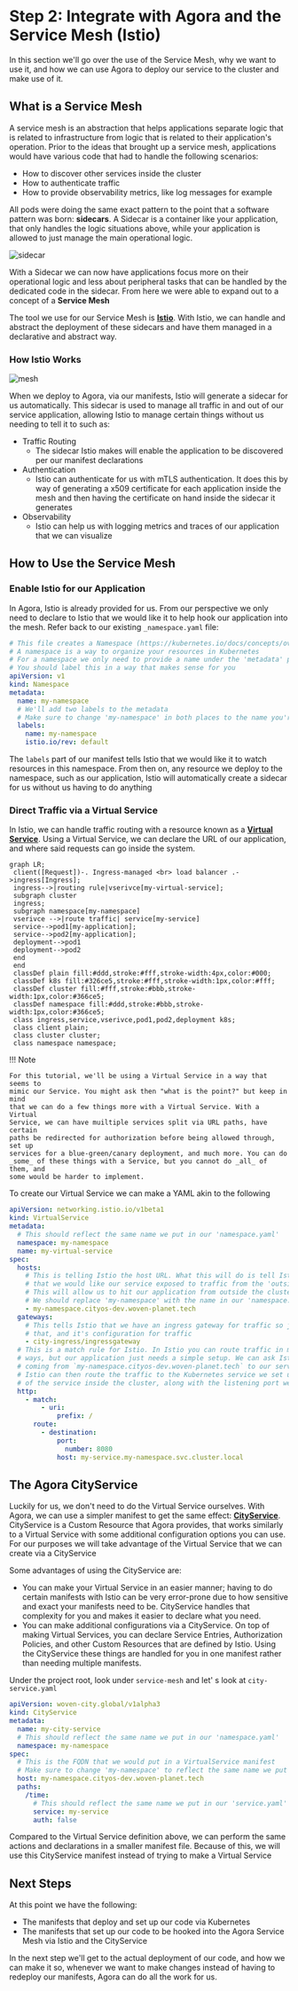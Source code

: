 # Step 2: Integrate with Agora and the Service Mesh (Istio)

In this section we'll go over the use of the Service Mesh, why we want to use
it, and how we can use Agora to deploy our service to the cluster and make use
of it.

## What is a Service Mesh

A service mesh is an abstraction that helps applications separate logic that is
related to infrastructure from logic that is related to their application's
operation. Prior to the ideas that brought up a service mesh, applications
would have various code that had to handle the following scenarios:

* How to discover other services inside the cluster
* How to authenticate traffic
* How to provide observability metrics, like log messages for example

All pods were doing the same exact pattern to the point that a software pattern
was born: **sidecars**. A Sidecar is a container like your application, that only
handles the logic situations above, while your application is allowed to just
manage the main operational logic.

![sidecar](./assets/sidecar.png)

With a Sidecar we can now have applications focus more on their operational
logic and less about peripheral tasks that can be handled by the dedicated code
in the sidecar. From here we were able to expand out to a concept of a
**Service Mesh**

The tool we use for our Service Mesh is [**Istio**](https://istio.io/). With Istio,
we can handle and abstract the deployment of these sidecars and have them
managed in a declarative and abstract way.

### How Istio Works

![mesh](./assets/onboarding-istio.svg)

When we deploy to Agora, via our manifests, Istio will generate a sidecar for
us automatically. This sidecar is used to manage all traffic in and out of our
service application, allowing Istio to manage certain things without us needing
to tell it to such as:

* Traffic Routing
  * The sidecar Istio makes will enable the application to be discovered per
   our manifest declarations
* Authentication
  * Istio can authenticate for us with mTLS authentication. It does this by
    way of generating a x509 certificate for each application inside the mesh
    and then having the certificate on hand inside the sidecar it generates
* Observability
  * Istio can help us with logging metrics and traces of our application
    that we can visualize

## How to Use the Service Mesh

### Enable Istio for our Application

In Agora, Istio is already provided for us. From our perspective we only
need to declare to Istio that we would like it to help hook our application
into the mesh. Refer back to our existing `_namespace.yaml` file:

```yaml
# This file creates a Namespace (https://kubernetes.io/docs/concepts/overview/working-with-objects/namespaces/)
# A namespace is a way to organize your resources in Kubernetes
# For a namespace we only need to provide a name under the 'metadata' portion of our manifest
# You should label this in a way that makes sense for you
apiVersion: v1
kind: Namespace
metadata:
  name: my-namespace
  # We'll add two labels to the metadata
  # Make sure to change 'my-namespace' in both places to the name you're using
  labels:
    name: my-namespace
    istio.io/rev: default
```

The `labels` part of our manifest tells Istio that we would like it to watch
resources in this namespace. From then on, any resource we deploy to the
namespace, such as our application, Istio will automatically create a sidecar
for us without us having to do anything

### Direct Traffic via a Virtual Service

In Istio, we can handle traffic routing with a resource known as a
[**Virtual Service**](https://istio.io/latest/docs/reference/config/networking/virtual-service/).
Using a Virtual Service, we can declare the URL of our application, and where
said requests can go inside the system.

```mermaid
graph LR;
 client([Request])-. Ingress-managed <br> load balancer .->ingress[Ingress];
 ingress-->|routing rule|vserivce[my-virtual-service];
 subgraph cluster
 ingress;
 subgraph namespace[my-namespace]
 vserivce -->|route traffic| service[my-service]
 service-->pod1[my-application];
 service-->pod2[my-application];
 deployment-->pod1
 deployment-->pod2
 end
 end
 classDef plain fill:#ddd,stroke:#fff,stroke-width:4px,color:#000;
 classDef k8s fill:#326ce5,stroke:#fff,stroke-width:1px,color:#fff;
 classDef cluster fill:#fff,stroke:#bbb,stroke-width:1px,color:#366ce5;
 classDef namespace fill:#ddd,stroke:#bbb,stroke-width:1px,color:#366ce5;
 class ingress,service,vserivce,pod1,pod2,deployment k8s;
 class client plain;
 class cluster cluster;
 class namespace namespace;
```

!!! Note

    For this tutorial, we'll be using a Virtual Service in a way that seems to
    mimic our Service. You might ask then "what is the point?" but keep in mind
    that we can do a few things more with a Virtual Service. With a Virtual
    Service, we can have muiltiple services split via URL paths, have certain
    paths be redirected for authorization before being allowed through, set up
    services for a blue-green/canary deployment, and much more. You can do
    _some_ of these things with a Service, but you cannot do _all_ of them, and
    some would be harder to implement.

To create our Virtual Service we can make a YAML akin to the following

```yaml
apiVersion: networking.istio.io/v1beta1
kind: VirtualService
metadata:
  # This should reflect the same name we put in our 'namespace.yaml'
  namespace: my-namespace
  name: my-virtual-service
spec:
  hosts:
    # This is telling Istio the host URL. What this will do is tell Istio
    # that we would like our service exposed to traffic from the 'outside world'.
    # This will allow us to hit our application from outside the cluster.
    # We should replace 'my-namespace' with the name in our 'namespace.yaml'
    - my-namespace.cityos-dev.woven-planet.tech
  gateways:
    # This tells Istio that we have an ingress gateway for traffic so just use
    # that, and it's configuration for traffic
    - city-ingress/ingressgateway
  # This is a match rule for Istio. In Istio you can route traffic in many
  # ways, but our application just needs a simple setup. We can ask Istio to route any traffic
  # coming from `my-namespace.cityos-dev.woven-planet.tech` to our service, which will then handle the request.
  # Istio can then route the traffic to the Kubernetes service we set up, using the Fully Qualified Domain Name (FQDN)
  # of the service inside the cluster, along with the listening port we have set up per our `service.yaml` manifest
  http:
    - match:
        - uri:
            prefix: /
      route:
        - destination:
            port:
              number: 8080
            host: my-service.my-namespace.svc.cluster.local
```

## The Agora CityService

Luckily for us, we don't need to do the Virtual Service ourselves. With Agora,
we can use a simpler manifest to get the same effect: [**CityService**](https://developer.woven-city.toyota/docs/default/component/city-service-operator-service).
CityService is a Custom Resource that Agora provides, that works similarly to a
Virtual Service with some additional configuration options you can use. For our
purposes we will take advantage of the Virtual Service that we can create via a
CityService

Some advantages of using the CityService are:

* You can make your Virtual Service in an easier manner; having to do certain
  manifests with Istio can be very error-prone due to how sensitive and exact
  your manifests need to be. CityService handles that complexity for you and
  makes it easier to declare what you need.
* You can make additional configurations via a CityService. On top of making
  Virtual Services, you can declare Service Entries, Authorization Policies,
  and other Custom Resources that are defined by Istio. Using the CityService
  these things are handled for you in one manifest rather than needing
  multiple manifests.

Under the project root, look under `service-mesh` and let' s look at `city-service.yaml`

```yaml
apiVersion: woven-city.global/v1alpha3
kind: CityService
metadata:
  name: my-city-service
  # This should reflect the same name we put in our 'namespace.yaml'
  namespace: my-namespace
spec:
  # This is the FQDN that we would put in a VirtualService manifest
  # Make sure to change 'my-namespace' to reflect the same name we put in our 'namespace.yaml'
  host: my-namespace.cityos-dev.woven-planet.tech
  paths:
    /time:
      # This should reflect the same name we put in our 'service.yaml'
      service: my-service
      auth: false
```

Compared to the Virtual Service definition above, we can perform the same
actions and declarations in a smaller manifest file. Because of this, we
will use this CityService manifest instead of trying to make a Virtual Service

## Next Steps

At this point we have the following:

* The manifests that deploy and set up our code via Kubernetes
* The manifests that set up our code to be hooked into the Agora Service Mesh
  via Istio and the CityService

In the next step we'll get to the actual deployment of our code, and how we
can make it so, whenever we want to make changes instead of having to
redeploy our manifests, Agora can do all the work for us.
